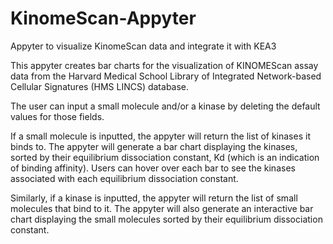 # KinomeScan-Appyter
Appyter to visualize KinomeScan data and integrate it with KEA3

This appyter creates bar charts for the visualization of KINOMEScan assay data from the Harvard Medical School Library of Integrated Network-based Cellular Signatures (HMS LINCS) database.


The user can input a small molecule and/or a kinase by deleting the default values for those fields. 


If a small molecule is inputted, the appyter will return the list of kinases it binds to. The appyter will generate a bar chart displaying the kinases, sorted by their equilibrium dissociation constant, Kd (which is an indication of binding affinity). Users can hover over each bar to see the kinases associated with each equilibrium dissociation constant. 


Similarly, if a kinase is inputted, the appyter will return the list of small molecules that bind to it. The appyter will also generate an interactive bar chart displaying the small molecules sorted by their equilibrium dissociation constant. 
